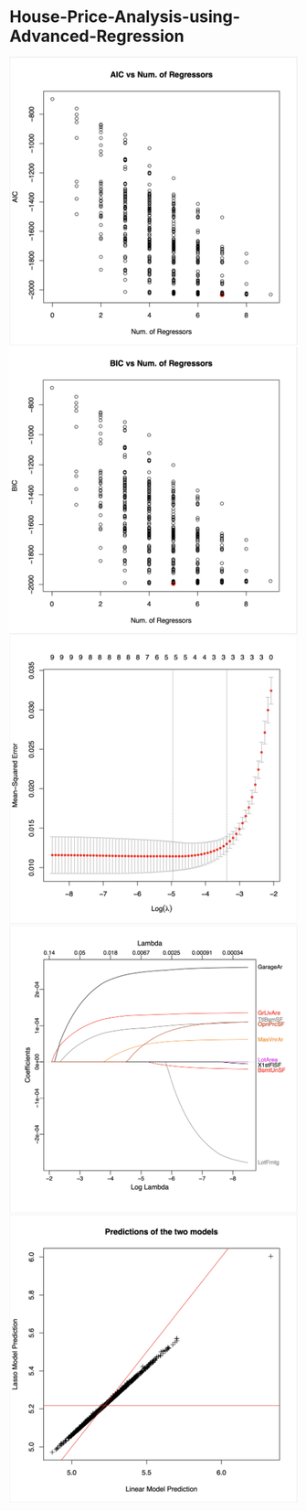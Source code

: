 # House-Price-Analysis-using-Advanced-Regression
![](plot1.png)
![](plot2.png)
![](plot3.png)
![](plot4.png)
![](plot5.png)
